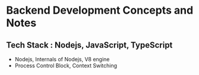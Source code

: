 # Backend Development Concepts and Notes
## Tech Stack : Nodejs, JavaScript, TypeScript

- Nodejs, Internals of Nodejs, V8 engine
- Process Control Block, Context Switching
